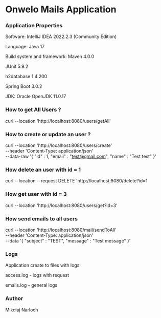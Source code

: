 # Onwelo Mails Application

### Application Properties
Software: IntelliJ IDEA 2022.2.3 (Community Edition)

Language: Java 17

Build system and framework: Maven 4.0.0

JUnit 5.9.2

h2database 1.4.200

Spring Boot 3.0.2


JDK: Oracle OpenJDK 11.0.17

### How to get All Users ?
curl --location 'http://localhost:8080/users/getAll'

### How to create or update an user ?
curl --location 'http://localhost:8080/users/create' \
--header 'Content-Type: application/json' \
--data-raw '{
"id" : 1,
"email" : "test@gmail.com",
"name" : "Test test"
}'

### How delete an user with id = 1
curl --location --request DELETE 'http://localhost:8080/delete?id=1

### How get user with id = 3
curl --location 'http://localhost:8080/users/get?id=3'

### How send emails to all users
curl --location 'http://localhost:8080/mail/sendToAll' \
--header 'Content-Type: application/json' \
--data '{
"subject" : "TEST",
"message" : "Test message"
}'
### Logs
Application create to files with logs:

access.log - logs with request

emails.log - general logs

### Author
Mikołaj Narloch